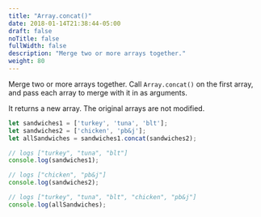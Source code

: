 ```yaml
---
title: "Array.concat()"
date: 2018-01-14T21:38:44-05:00
draft: false
noTitle: false
fullWidth: false
description: "Merge two or more arrays together."
weight: 80
---
```


Merge two or more arrays together. Call `Array.concat()` on the first array, and pass each array to merge with it in as arguments.

It returns a new array. The original arrays are not modified.

```javascript
let sandwiches1 = ['turkey', 'tuna', 'blt'];
let sandwiches2 = ['chicken', 'pb&j'];
let allSandwiches = sandwiches1.concat(sandwiches2);

// logs ["turkey", "tuna", "blt"]
console.log(sandwiches1);

// logs ["chicken", "pb&j"]
console.log(sandwiches2);

// logs ["turkey", "tuna", "blt", "chicken", "pb&j"]
console.log(allSandwiches);
```